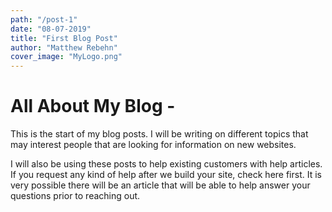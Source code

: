 ```yaml
---
path: "/post-1"
date: "08-07-2019"
title: "First Blog Post"
author: "Matthew Rebehn"
cover_image: "MyLogo.png"
---
```


# All About My Blog -

This is the start of my blog posts. I will be writing on different topics that may interest people that are looking for information on new websites.

I will also be using these posts to help existing customers with help articles. If you request any kind of help after we build your site, check here first. It is very possible there will be an article that will be able to help answer your questions prior to reaching out.

